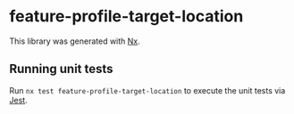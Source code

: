 # feature-profile-target-location

This library was generated with [Nx](https://nx.dev).

## Running unit tests

Run `nx test feature-profile-target-location` to execute the unit tests via [Jest](https://jestjs.io).

